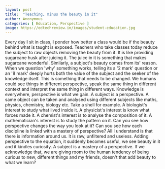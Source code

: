 ```yaml
---
layout: post
title:  "Teaching, minus the beauty in it"
author: Anonymous
categories: [ Education, Perspective ]
image: https://edtechreview.in/images/student-education.jpg
---
```


Every day I sit in class, I ponder how better a class would be if the beauty behind what is taught is exposed. Teachers who take classes today reduce the subject to raw objects removing the beauty from it. It is like providing sugarcane husk after juicing it. The juice in it is something that makes sugarcane wonderful. Similarly, a subject's beauty comes from its' reason. When we question 'why' something works, telling its a '2 mark' question or an '8  mark' deeply hurts both the value of the subject and the seeker of the knowledge itself. This is something that needs to be changed. We humans could see things in different perspective, speak the same thing in different context and interpret the same thing in different ways. Knowledge is everywhere, perspective is what we gain. A subject is a perspective. A same object can be taken and analysed using different subjects like maths, physics, chemistry, biology etc. Take a shell for example. A biologist's interest to study what lived inside it. A physicist's interest is know what forces made it. A chemist's interest is to analyse the composition of it. A mathematician's interest is to study the pattern on it. Can you see how perspective changes the way you look at it? Can you see how each discipline is linked with a mastery of perspective? All I understand is that there is information around us. It is raw, unfiltered and useless. Adding perspective to the equation, it suddenly becomes useful, we see beauty in it and it kindles curiosity. A subject is a mastery of a perspective.  If we acknowledge that, we are giving room to the human tendency of being curious to new, different things and my friends, doesn't that add beauty to what we learn?